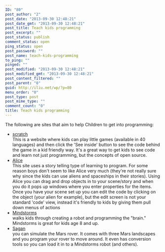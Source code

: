 ```yaml
---
ID: "80"
post_author: "2"
post_date: "2013-09-30 12:48:21"
post_date_gmt: "2013-09-30 12:48:21"
post_title: Teach kids programming
post_excerpt: ""
post_status: publish
comment_status: open
ping_status: open
post_password: ""
post_name: teach-kids-programming
to_ping: ""
pinged: ""
post_modified: "2013-09-30 12:48:21"
post_modified_gmt: "2013-09-30 12:48:21"
post_content_filtered: ""
post_parent: "0"
guid: http://iliu.net/wp/?p=80
menu_order: "0"
post_type: post
post_mime_type: ""
comment_count: "0"
title: Teach kids programming
---
```


The following are sites that aim to help Children to get into programming:

*   [scratch](http://scratch.mit.edu/)  
    This is a website where kids can play little games (available in 40 languages) and then click the 'See inside' button to see the code behind the game in a kid friendly way. It's a great way to get kids to see code and learn not just programming, but the concepts of open source.
*   [Alice](http://alice.org/)  
    This site uses a story telling type of learning to program. For some reason boys don't seem to like Alice very much (they're not really sure why since the kids can use aliens and spaceships in their stories). Using Alice you can drag and drop objects in to your scene/story and when you do it pops up windows where you enter properties for the items. Once you have your scene set up you can edit the code by clicking on the object (your alien for example), but the edit screen is not your standard 'code' view, instead it's friendly to kids by giving them pull down menus of actions
*   [Mindstorms](http://mindstorms.lego.com/en-us/default.aspx)  
    walks kids through creating a robot and programming the "brain." Mindstorms is great for kids age 8 and up.
*   [Sagan](http://sagan.be/)  
    you can simulate the Mars rover. It comes with three Mars landscapes and you program your rover to move around. It even has conversion tools so you can load it in to a Mindstorms robot (and others).
